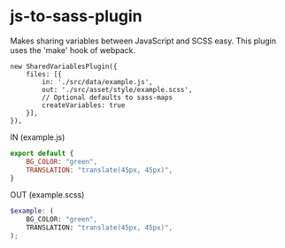 # js-to-sass-plugin
Makes sharing variables between JavaScript and SCSS easy.
This plugin uses the 'make' hook of webpack.

```
new SharedVariablesPlugin({
	files: [{
		in: './src/data/example.js',
		out: './src/asset/style/example.scss',
		// Optional defaults to sass-maps
		createVariables: true
	}],
}),
```

IN (example.js)
```javascript
export default {
	BG_COLOR: "green",
	TRANSLATION: "translate(45px, 45px)",
}
```

OUT (example.scss)
```scss
$example: (
	BG_COLOR: "green",
	TRANSLATION: "translate(45px, 45px)",
);
```